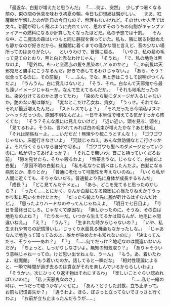 　｢最近な、白髪が増えたと思うんだ｣
　｢……何よ、突然｣
　少しずつ暑くなる前の、束の間の休息を味わう初夏の朝。今日も幻想郷は騒がしい。
　まあ、紅魔館が半壊したのが昨日の今日なので、無理もないけれど。そのせいか人里では文々。新聞が珍しく飛ぶように売れていて、思わずそのうちの何割がキャンプファイアーの燃料になるか計算したくなったほどだ。私の予想では十割。
　そんな中、ここ魔法の森はいつもと同じ静寂を保っていた。私も、隣に居る封獣ぬえも静かなのが好きだから、紅魔館に着くまでの僅かな間と言えど、音の少ない場所ってのはありがたい。
　というわけで、冒頭に戻る。
　｢いやさ、私の髪の毛って見てのとおり、黒と白と赤なわけじゃん｣
　｢そうね｣
　｢で、私の地毛は黒なのよ｣
　｢意外ね。もっと全面赤の髪を黒染めしてるのかと｣
　｢この前髪は天邪鬼だと勝手にこうなるんだ。好きで赤してるわけじゃない。｣
　｢あら、そう？似合ってるのに、その前髪｣
　｢……ふん。でな、黒と赤はこうして説明がつくんだよ｣
　｢うんうん。白に覚えはないと｣
　｢そう、それ。白なんて天邪鬼から最も遠いイメージじゃねーか。なんで生えてるんだか。｣
　｢それも地毛だったのね。染め分けてるのかと思ってたわ｣
　｢染めたら髪にダメージが入るじゃないか。艶のない髪は嫌だ｣
　｢変なとこだけ乙女ね、貴女｣
　｢うっせ。それでな、それが最近増えたんだ。｣
　｢ストレスでしょ？｣
　｢それだったら今頃私はスキンヘッドだっつの。原因不明なんだよ。一日千本単位で増えてる気がすっから怖くてな｣
　｢そう？そんな風には見えないけど｣
　｢近い近い。頭を見ろ、頭を｣
　｢見てるわよ。そうね、言われてみれば白の毛束が増えたかな？あと枝毛｣
　｢それは関係ねーよ。……いだだだ！無理やり梳こうとすんな！｣
　｢ゴワゴワじゃない。床屋行きなさいよ｣
　｢冗談じゃねえ。あんな無防備なとこ行けっかよ。それ行くぐらいなら自分で切る。｣
　｢ゴワゴワも髪へのダメージだっていうのに。私が切ってあげよっか？｣
　｢それこそ無いわ。首ごと持っていくだろお前｣
　｢隙を見せたら、そりゃ殺るわよ｣
　｢無茶言うな。じゃなくて、白髪だよ白髪｣
　｢原因不明の白髪ねえ｣
　｢私も私なりに調べはしたんだよ。白髪になる病気とか、祟りとか｣
　｢普通に老化って可能性を考えないのね。｣
　｢いくら私が人間に近くても、そりゃないだろ。普通髪より先に身体が成長するもんだ｣
　｢成長？｣
　｢どこ見てんだテメェ。｣
　｢あら、どこを見てると思ったのかしら？｣
　｢ったく……とにかく、なんか白髪になる原因に心当たりねえか？うっかり私に呪いをかけたとか｣
　｢だったら髪より先に腕が砕けるはずなんだけど。｣
　｢思ったよりハードなのやってんじゃねえよ｣
　｢明日で七日目よ｣
　｢今日を最終日にしろ。じゃなくて原因な｣
　｢楽しかったのに。そうね、その白は地毛なのよね？｣
　｢たりめーだ。いつから生えてるかは知らんが、地毛にゃ間違いねえ。｣
　｢え？｣
　｢うん？｣
　｢生まれた時からじゃないの？｣
　｢いや、私生まれや育ちの記憶薄いし。じっくり水面見る機会もなかったしな。｣
　｢じゃあなんで地毛って知ってるのよ、誰かが染めたかも知れないのに｣
　｢決まってんだろ、そりゃ――あれ？｣
　｢？｣
　｢……何でだっけ？地毛なのは間違いないんだが｣
　｢ちょっと、しっかりしなさいよ。無知の知気取り？｣
　｢ありゃそういう意味じゃねーっての。けど思い出せねぇな、うーん｣
　｢もう。あ、着いたわよ、紅魔館｣
　｢もう着いたのか。話してると一瞬だな｣
　｢相対性理論によると、一瞬で時間が過ぎ去るのは貴女がそれを楽しんでいるかららしいわよ｣
　｢そうかい。次にひっくり返す物はそれにするわ｣
　｢楽しいことぐらい認めればいいのに｣
　｢私ァ天邪鬼なのさ｣
　
　
　
　
　
　
　
　
　
　｢……私と一緒の時は、一つだって嘘つかないくせに｣
　｢あん？どうした封獣、立ち止まって。お前も記憶喪失か？｣
　｢違うわよ。ほら、ぼさっと立ってないでさっさと行くわよ｣
　｢お前が立ち止まったんだろうが……｣